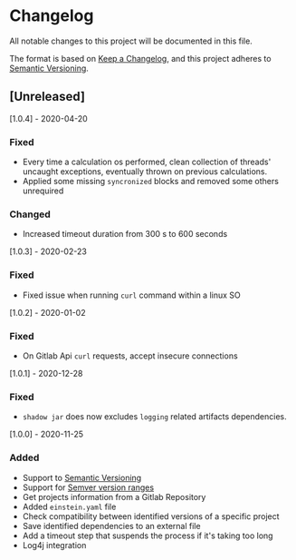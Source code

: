 # Changelog
All notable changes to this project will be documented in this file.

The format is based on [Keep a Changelog](https://keepachangelog.com/en/1.0.0/),
and this project adheres to [Semantic Versioning](https://semver.org/spec/v2.0.0.html).


## [Unreleased]


[1.0.4] - 2020-04-20
### Fixed
- Every time a calculation os performed, clean collection of threads' uncaught exceptions, eventually thrown on previous
  calculations.
- Applied some missing `syncronized` blocks and removed some others unrequired
### Changed
- Increased timeout duration from 300 s to 600 seconds

[1.0.3] - 2020-02-23
### Fixed
- Fixed issue when running `curl` command within a linux SO

[1.0.2] - 2020-01-02
### Fixed
- On Gitlab Api `curl` requests, accept insecure connections

[1.0.1] - 2020-12-28
### Fixed
- `shadow jar` does now excludes `logging` related artifacts dependencies.

[1.0.0] - 2020-11-25
### Added
- Support to [Semantic Versioning](https://semver.org/spec/v2.0.0.html)
- Support for [Semver version ranges](https://devhints.io/semver)
- Get projects information from a Gitlab Repository
- Added `einstein.yaml` file
- Check compatibility between identified versions of a specific project
- Save identified dependencies to an external file
- Add a timeout step that suspends the process if it's taking too long
- Log4j integration

